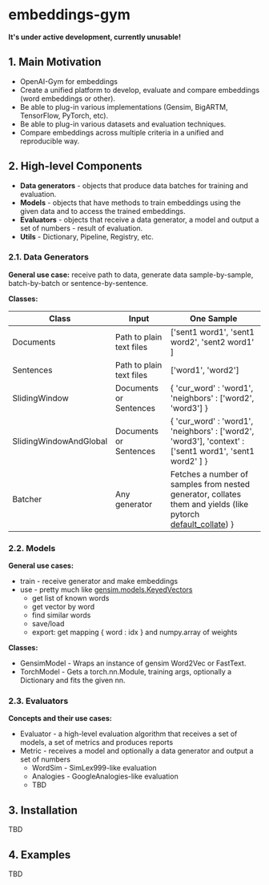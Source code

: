 # embeddings-gym

**It's under active development, currently unusable!**


## 1. Main Motivation

* OpenAI-Gym for embeddings
* Create a unified platform to develop, evaluate and compare embeddings (word embeddings or other).
* Be able to plug-in various implementations (Gensim, BigARTM, TensorFlow, PyTorch, etc).
* Be able to plug-in various datasets and evaluation techniques.
* Compare embeddings across multiple criteria in a unified and reproducible way.


## 2. High-level Components

* **Data generators** - objects that produce data batches for training and evaluation.
* **Models** - objects that have methods to train embeddings using the given data and to access the trained embeddings.
* **Evaluators** - objects that receive a data generator, a model and output a set of numbers - result of evaluation.
* **Utils** - Dictionary, Pipeline, Registry, etc.

### 2.1. Data Generators

**General use case:** receive path to data, generate data sample-by-sample, batch-by-batch or sentence-by-sentence.

**Classes:**

| Class | Input | One Sample |
| --- | --- | --- |
| Documents | Path to plain text files | ['sent1 word1', 'sent1 word2', 'sent2 word1' ] |
| Sentences | Path to plain text files | ['word1', 'word2'] |
| SlidingWindow | Documents or Sentences | { 'cur_word' : 'word1', 'neighbors' : ['word2', 'word3'] } |
| SlidingWindowAndGlobal | Documents or Sentences | { 'cur_word' : 'word1', 'neighbors' : ['word2', 'word3'], 'context' : ['sent1 word1', 'sent1 word2' ] } |
| Batcher | Any generator | Fetches a number of samples from nested generator, collates them and yields (like pytorch [default_collate](https://github.com/pytorch/pytorch/blob/bc6bd62bd6805136117d860819a361ef78608462/torch/utils/data/dataloader.py#L100)) }

### 2.2. Models

**General use cases:**
* train - receive generator and make embeddings
* use - pretty much like [gensim.models.KeyedVectors](https://radimrehurek.com/gensim/models/keyedvectors.html)
    * get list of known words
    * get vector by word
    * find similar words
    * save/load
    * export: get mapping { word : idx } and numpy.array of weights


**Classes:**
* GensimModel - Wraps an instance of gensim Word2Vec or FastText.
* TorchModel - Gets a torch.nn.Module, training args, optionally a Dictionary and fits the given nn.


### 2.3. Evaluators

**Concepts and their use cases:**
* Evaluator - a high-level evaluation algorithm that receives a set of models, a set of metrics and produces reports
* Metric - receives a model and optionally a data generator and output a set of numbers
    * WordSim - SimLex999-like evaluation
    * Analogies - GoogleAnalogies-like evaluation
    * TBD

## 3. Installation

TBD

## 4. Examples

TBD